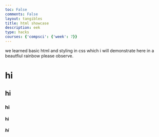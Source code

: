 ```yaml
---
toc: False
comments: False
layout: tangibles
title: html showcase
description: eek
type: hacks
courses: {'compsci': {'week': 7}}
---
```



<head>
    <style>
        .first {
            color: red,
            font-size: 40px,
        }
        .second {
            color: orange,
            font-size: 30px,
        }
        .third {
            color: yellow,
            font-size: 20px,
        }
        .fourth {
            color: green,
            font-size: 10px,
        }
        .fifth {
            color: blue,
            font-size: 5px,
        }
    </style>
</head>
<body>
   <p>
    we learned basic html and styling in css which i will demonstrate here in a beautfiul rainbow please observe.
   </p>
   <div class ="first">
    <h1> hi</h1>
   </div>
   <div class = "second">
    <h2> hi</h2>
   </div>
   <div class = "third">
    <h3> hi </h3>
   </div>
   <div class = "fourth">
    <h4> hi </h4>
   </div>
   <div class = "fifth">
    <h5> hi </h5>
   </div>
</body>